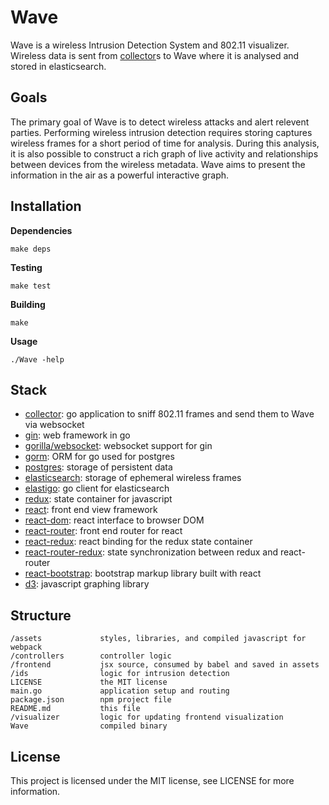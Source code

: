 Wave
====

Wave is a wireless Intrusion Detection System and 802.11 visualizer.  Wireless data is sent from [collector](https://github.com/hkparker/collector)s to Wave where it is analysed and stored in elasticsearch.

Goals
-----

The primary goal of Wave is to detect wireless attacks and alert relevent parties.  Performing wireless intrusion detection requires storing captures wireless frames for a short period of time for analysis.  During this analysis, it is also possible to construct a rich graph of live activity and relationships between devices from the wireless metadata.  Wave aims to present the information in the air as a powerful interactive graph.


Installation
------------

**Dependencies**

```
make deps
```

**Testing**

```
make test
```

**Building**

```
make
```

**Usage**

```
./Wave -help
```

Stack
-----

* [collector](https://github.com/hkparker/collector): go application to sniff 802.11 frames and send them to Wave via websocket
* [gin](https://github.com/gin-gonic/gin): web framework in go
* [gorilla/websocket](https://github.com/gorilla/websocket): websocket support for gin
* [gorm](https://github.com/jinzhu/gorm): ORM for go used for postgres
* [postgres](https://github.com/postgres/postgres): storage of persistent data
* [elasticsearch](https://github.com/elastic/elasticsearch): storage of ephemeral wireless frames
* [elastigo](https://github.com/mattbaird/elastigo): go client for elasticsearch
* [redux](): state container for javascript
* [react](https://github.com/facebook/react): front end view framework
* [react-dom](): react interface to browser DOM
* [react-router](): front end router for react
* [react-redux](): react binding for the redux state container
* [react-router-redux](): state synchronization between redux and react-router
* [react-bootstrap](https://github.com/react-bootstrap/react-bootstrap): bootstrap markup library built with react
* [d3](https://github.com/mbostock/d3): javascript graphing library

Structure
---------

```
/assets				styles, libraries, and compiled javascript for webpack
/controllers		controller logic
/frontend			jsx source, consumed by babel and saved in assets
/ids				logic for intrusion detection
LICENSE				the MIT license
main.go				application setup and routing
package.json		npm project file
README.md			this file
/visualizer			logic for updating frontend visualization
Wave				compiled binary
```

License
-------

This project is licensed under the MIT license, see LICENSE for more information.
